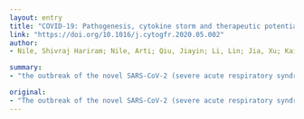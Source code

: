 ```yaml
---
layout: entry
title: "COVID-19: Pathogenesis, cytokine storm and therapeutic potential of interferons"
link: "https://doi.org/10.1016/j.cytogfr.2020.05.002"
author:
- Nile, Shivraj Hariram; Nile, Arti; Qiu, Jiayin; Li, Lin; Jia, Xu; Kai, Guoyin

summary:
- "the outbreak of the novel SARS-CoV-2 (severe acute respiratory syndrome coronavirus 2) has transformed it into a major health hazard across the globe. Current clinical investigation in patients with COVID-19 has showed strong upregulation of cytokine and interferon production. Intensive research is in progress to identify a promising drug therapy. To date, no specific therapeutic drug or vaccine has been discovered to treat the rapid escalation of the disease."

original:
- "The outbreak of the novel SARS-CoV-2 (severe acute respiratory syndrome coronavirus 2) responsible for coronavirus disease 2019 (COVID-19) has developed into a major health hazard across the globe. The rapid escalation of the COVID-19 and the considerable associated illness leading to death has transformed it into a critical global public health issue. The current clinical investigation in patients with COVID-19 has showed strong upregulation of cytokine and interferon production after critical infection with SARS-CoV2- induced pneumonia. The current research suggests that few groups of patients with COVID-19 might have a cytokine storm syndrome. Thus, identification and treatment of hyperinflammation using existing, approved therapies with proven safety profiles to address the immediate need to reduce the rising mortality. To date, no specific therapeutic drug or vaccine has been discovered to treat this COVID-19. Intensive research is in progress to identify a promising drug therapy. Hence, several options were proposed to control this fast-emerging pandemic, including antiviral drugs, vaccines, small-molecules, monoclonal antibodies, oligonucleotides, peptides, and interferons (IFNs)."
---
```


